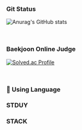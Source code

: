 




### Git Status
![Anurag's GitHub stats](https://github-readme-stats.vercel.app/api?username=seungHoon0422&show_icons=true&theme=nightowl)

<br>

### Baekjoon Online Judge
[![Solved.ac Profile](http://mazassumnida.wtf/api/v2/generate_badge?boj=psh104404)](https://solved.ac/psh104404/)

<br>

### 🌱 Using Language

### STDUY

### STACK

<br>
<!--
**seungHoon0422/seungHoon0422** is a ✨ _special_ ✨ repository because its `README.md` (this file) appears on your GitHub profile.

Here are some ideas to get you started:

- 🔭 I’m currently working on ...
- 🌱 I’m currently learning ...
- 👯 I’m looking to collaborate on ...
- 🤔 I’m looking for help with ...
- 💬 Ask me about ...
- 📫 How to reach me: ...
- 😄 Pronouns: ...
- ⚡ Fun fact: ...
-->
